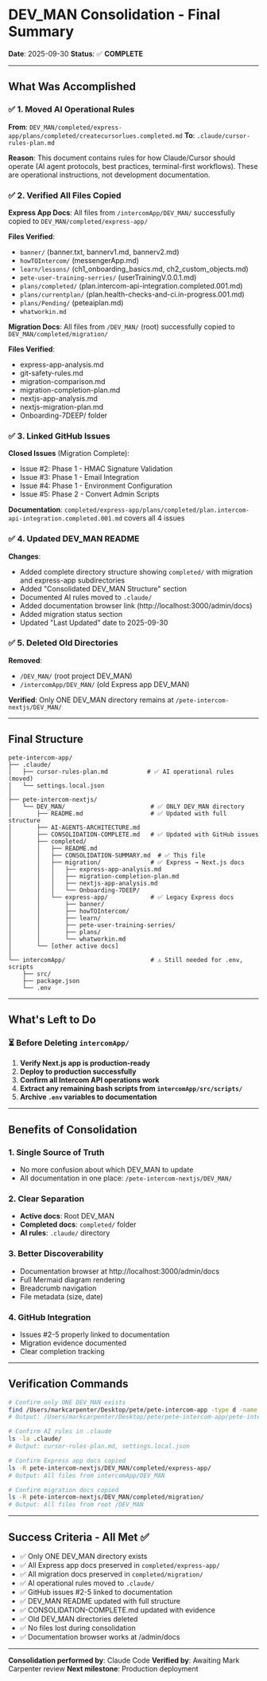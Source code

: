 # DEV_MAN Consolidation - Final Summary

**Date**: 2025-09-30
**Status**: ✅ **COMPLETE**

---

## What Was Accomplished

### ✅ 1. Moved AI Operational Rules
**From**: `DEV_MAN/completed/express-app/plans/completed/createcursorlues.completed.md`
**To**: `.claude/cursor-rules-plan.md`

**Reason**: This document contains rules for how Claude/Cursor should operate (AI agent protocols, best practices, terminal-first workflows). These are operational instructions, not development documentation.

### ✅ 2. Verified All Files Copied
**Express App Docs**: All files from `/intercomApp/DEV_MAN/` successfully copied to `DEV_MAN/completed/express-app/`

**Files Verified**:
- `banner/` (banner.txt, bannerv1.md, bannerv2.md)
- `howTOIntercom/` (messengerApp.md)
- `learn/lessons/` (ch1_onboarding_basics.md, ch2_custom_objects.md)
- `pete-user-training-serries/` (userTrainingV.0.0.1.md)
- `plans/completed/` (plan.intercom-api-integration.completed.001.md)
- `plans/currentplan/` (plan.health-checks-and-ci.in-progress.001.md)
- `plans/Pending/` (peteaiplan.md)
- `whatworkin.md`

**Migration Docs**: All files from `/DEV_MAN/` (root) successfully copied to `DEV_MAN/completed/migration/`

**Files Verified**:
- express-app-analysis.md
- git-safety-rules.md
- migration-comparison.md
- migration-completion-plan.md
- nextjs-app-analysis.md
- nextjs-migration-plan.md
- Onboarding-7DEEP/ folder

### ✅ 3. Linked GitHub Issues
**Closed Issues** (Migration Complete):
- Issue #2: Phase 1 - HMAC Signature Validation
- Issue #3: Phase 1 - Email Integration
- Issue #4: Phase 1 - Environment Configuration
- Issue #5: Phase 2 - Convert Admin Scripts

**Documentation**: `completed/express-app/plans/completed/plan.intercom-api-integration.completed.001.md` covers all 4 issues

### ✅ 4. Updated DEV_MAN README
**Changes**:
- Added complete directory structure showing `completed/` with migration and express-app subdirectories
- Added "Consolidated DEV_MAN Structure" section
- Documented AI rules moved to `.claude/`
- Added documentation browser link (http://localhost:3000/admin/docs)
- Added migration status section
- Updated "Last Updated" date to 2025-09-30

### ✅ 5. Deleted Old Directories
**Removed**:
- `/DEV_MAN/` (root project DEV_MAN)
- `/intercomApp/DEV_MAN/` (old Express app DEV_MAN)

**Verified**: Only ONE DEV_MAN directory remains at `/pete-intercom-nextjs/DEV_MAN/`

---

## Final Structure

```
pete-intercom-app/
├── .claude/
│   ├── cursor-rules-plan.md           # ✅ AI operational rules (moved)
│   └── settings.local.json
│
├── pete-intercom-nextjs/
│   └── DEV_MAN/                        # ✅ ONLY DEV_MAN directory
│       ├── README.md                   # ✅ Updated with full structure
│       ├── AI-AGENTS-ARCHITECTURE.md
│       ├── CONSOLIDATION-COMPLETE.md   # ✅ Updated with GitHub issues
│       ├── completed/
│       │   ├── README.md
│       │   ├── CONSOLIDATION-SUMMARY.md  # ✅ This file
│       │   ├── migration/              # ✅ Express → Next.js docs
│       │   │   ├── express-app-analysis.md
│       │   │   ├── migration-completion-plan.md
│       │   │   ├── nextjs-app-analysis.md
│       │   │   └── Onboarding-7DEEP/
│       │   └── express-app/            # ✅ Legacy Express docs
│       │       ├── banner/
│       │       ├── howTOIntercom/
│       │       ├── learn/
│       │       ├── pete-user-training-serries/
│       │       ├── plans/
│       │       └── whatworkin.md
│       └── [other active docs]
│
└── intercomApp/                        # ⚠️ Still needed for .env, scripts
    ├── src/
    ├── package.json
    └── .env
```

---

## What's Left to Do

### ⏳ Before Deleting `intercomApp/`
1. **Verify Next.js app is production-ready**
2. **Deploy to production successfully**
3. **Confirm all Intercom API operations work**
4. **Extract any remaining bash scripts from `intercomApp/src/scripts/`**
5. **Archive `.env` variables to documentation**

---

## Benefits of Consolidation

### 1. Single Source of Truth
- No more confusion about which DEV_MAN to update
- All documentation in one place: `/pete-intercom-nextjs/DEV_MAN/`

### 2. Clear Separation
- **Active docs**: Root DEV_MAN
- **Completed docs**: `completed/` folder
- **AI rules**: `.claude/` directory

### 3. Better Discoverability
- Documentation browser at http://localhost:3000/admin/docs
- Full Mermaid diagram rendering
- Breadcrumb navigation
- File metadata (size, date)

### 4. GitHub Integration
- Issues #2-5 properly linked to documentation
- Migration evidence documented
- Clear completion tracking

---

## Verification Commands

```bash
# Confirm only ONE DEV_MAN exists
find /Users/markcarpenter/Desktop/pete/pete-intercom-app -type d -name "DEV_MAN"
# Output: /Users/markcarpenter/Desktop/pete/pete-intercom-app/pete-intercom-nextjs/DEV_MAN

# Confirm AI rules in .claude
ls -la .claude/
# Output: cursor-rules-plan.md, settings.local.json

# Confirm Express app docs copied
ls -R pete-intercom-nextjs/DEV_MAN/completed/express-app/
# Output: All files from intercomApp/DEV_MAN

# Confirm migration docs copied
ls -R pete-intercom-nextjs/DEV_MAN/completed/migration/
# Output: All files from root /DEV_MAN
```

---

## Success Criteria - All Met ✅

- ✅ Only ONE DEV_MAN directory exists
- ✅ All Express app docs preserved in `completed/express-app/`
- ✅ All migration docs preserved in `completed/migration/`
- ✅ AI operational rules moved to `.claude/`
- ✅ GitHub issues #2-5 linked to documentation
- ✅ DEV_MAN README updated with full structure
- ✅ CONSOLIDATION-COMPLETE.md updated with evidence
- ✅ Old DEV_MAN directories deleted
- ✅ No files lost during consolidation
- ✅ Documentation browser works at /admin/docs

---

**Consolidation performed by**: Claude Code
**Verified by**: Awaiting Mark Carpenter review
**Next milestone**: Production deployment
